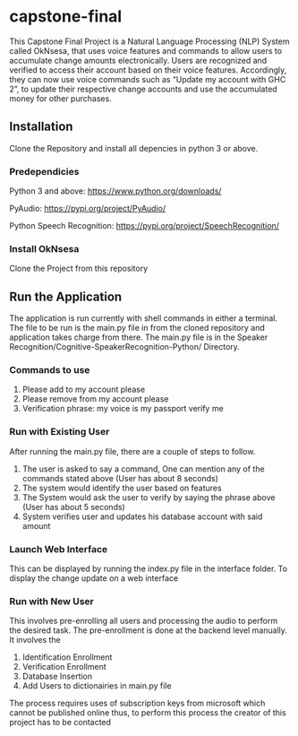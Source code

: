 # capstone-final

This Capstone Final Project is a Natural Language Processing (NLP) System called OkNsesa, that uses voice features and commands to allow users to accumulate change amounts electronically. Users are recognized and verified to access their account based on their voice features. Accordingly, they can now use voice commands such as “Update my account with GHC 2”, to update their respective change accounts and use the accumulated money for other purchases.

## Installation

Clone the Repository and install all depencies in python 3 or above.

### Predependicies 

Python 3 and above: https://www.python.org/downloads/

PyAudio: https://pypi.org/project/PyAudio/

Python Speech Recognition: https://pypi.org/project/SpeechRecognition/

### Install OkNsesa

Clone the Project from this repository

## Run the Application

The application is run currently with shell commands in either a terminal. The file to be run is the main.py file in from the cloned repository and application takes charge from there. The main.py file is in the Speaker Recognition/Cognitive-SpeakerRecognition-Python/ Directory.

### Commands to use

1.  Please add to my account please
2.  Please remove from my account please
3. Verification phrase: my voice is my passport verify me

### Run with Existing User

After running the main.py file, there are a couple of steps to follow.

1. The user is asked to say a command, One can mention any of the commands stated above (User has about 8 seconds)
2. The system would identify the user based on features
3. The System would ask the user to verify by saying the phrase above (User has about 5 seconds)
4. System verifies user and updates his database account with said amount

### Launch Web Interface

This can be displayed by running the index.py file in the interface folder. To display the change update on a web interface

### Run with New User

This involves pre-enrolling all users and processing the audio to perform the desired task. The pre-enrollment is done at the backend level manually.
It involves the 

1.  Identification Enrollment
2.  Verification Enrollment
3.  Database Insertion
4.  Add Users to dictionairies in main.py file

The process requires uses of subscription keys from microsoft which cannot be published online thus, to perform this process the creator of this project has to be contacted




